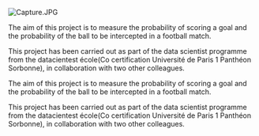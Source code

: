 ![Capture.JPG](attachment:Capture.JPG)

The aim of this project is to measure the probability of scoring a goal and the probability of the ball to be intercepted in a football match.

This project has been carried out as part of the data scientist programme from the datacientest école(Co certification
Université de Paris 1 Panthéon Sorbonne), in collaboration with two other colleagues. 

The aim of this project is to measure the probability of scoring a goal and the probability of the ball to be intercepted in a football match.

This project has been carried out as part of the data scientist programme from the datacientest école(Co certification
Université de Paris 1 Panthéon Sorbonne), in collaboration with two other colleagues. 
